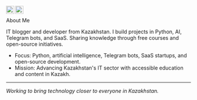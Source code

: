 [<img align="left" alt="zhandos256 | Gmail" width="22px" src="https://cdn.simpleicons.org/gmail/black/white" />](mailto:zhandos256@gmail.com)
[<img align="left" alt="zhandos256.dev | instagram" width="22px" src="https://cdn.simpleicons.org/instagram/black/white" />](https://instagram.com/zhandos256.dev)
<br>

About Me

IT blogger and developer from Kazakhstan. I build projects in Python, AI, Telegram bots, and SaaS. Sharing knowledge through free courses and open-source initiatives.

- Focus: Python, artificial intelligence, Telegram bots, SaaS startups, and open-source development.  
- Mission: Advancing Kazakhstan's IT sector with accessible education and content in Kazakh.

---

*Working to bring technology closer to everyone in Kazakhstan.*
